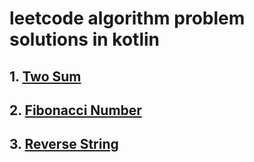 # leetcode algorithm problem solutions in kotlin
## 1. [Two Sum](https://github.com/rathodtulsiram/leetcode_algorithm_problem_solutions/blob/master/two_sum.md)
## 2. [Fibonacci Number](https://github.com/rathodtulsiram/leetcode_algorithm_problem_solutions/blob/master/fibonacci.md)
## 3. [Reverse String](https://github.com/rathodtulsiram/leetcode_algorithm_problem_solutions/blob/master/reverse_string_n_by_2_complexity.md)
